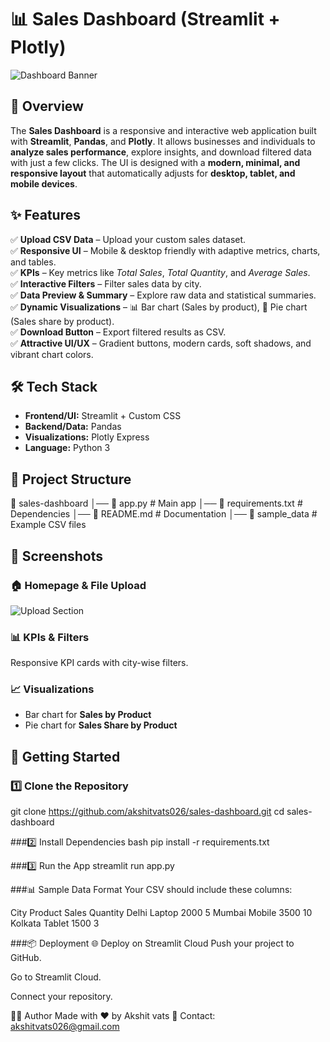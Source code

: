 # 📊 Sales Dashboard (Streamlit + Plotly)
![Dashboard Banner](https://img.icons8.com/color/96/000000/sales-performance.png)

## 🌟 Overview  
The **Sales Dashboard** is a responsive and interactive web application built with **Streamlit**, **Pandas**, and **Plotly**. It allows businesses and individuals to **analyze sales performance**, explore insights, and download filtered data with just a few clicks. The UI is designed with a **modern, minimal, and responsive layout** that automatically adjusts for **desktop, tablet, and mobile devices**.  

## ✨ Features  
✅ **Upload CSV Data** – Upload your custom sales dataset.  
✅ **Responsive UI** – Mobile & desktop friendly with adaptive metrics, charts, and tables.  
✅ **KPIs** – Key metrics like *Total Sales*, *Total Quantity*, and *Average Sales*.  
✅ **Interactive Filters** – Filter sales data by city.  
✅ **Data Preview & Summary** – Explore raw data and statistical summaries.  
✅ **Dynamic Visualizations** – 📊 Bar chart (Sales by product), 🥧 Pie chart (Sales share by product).  
✅ **Download Button** – Export filtered results as CSV.  
✅ **Attractive UI/UX** – Gradient buttons, modern cards, soft shadows, and vibrant chart colors.  

## 🛠️ Tech Stack  
- **Frontend/UI:** Streamlit + Custom CSS  
- **Backend/Data:** Pandas  
- **Visualizations:** Plotly Express  
- **Language:** Python 3  

## 📂 Project Structure  
📁 sales-dashboard
│── 📜 app.py # Main app
│── 📜 requirements.txt # Dependencies
│── 📜 README.md # Documentation
│── 📂 sample_data # Example CSV files


## 📸 Screenshots  
### 🏠 Homepage & File Upload  
![Upload Section](https://img.icons8.com/external-flat-icons-inmotus-design/100/external-Upload-data-science-flat-icons-inmotus-design.png)  
### 📊 KPIs & Filters  
Responsive KPI cards with city-wise filters.  
### 📈 Visualizations  
- Bar chart for **Sales by Product**  
- Pie chart for **Sales Share by Product**  

## 🚀 Getting Started  
### 1️⃣ Clone the Repository  
git clone https://github.com/akshitvats026/sales-dashboard.git
cd sales-dashboard

###2️⃣ Install Dependencies
bash
pip install -r requirements.txt

###3️⃣ Run the App
streamlit run app.py


###📊 Sample Data Format
Your CSV should include these columns:

City	Product	Sales	Quantity
Delhi	Laptop	2000	5
Mumbai	Mobile	3500	10
Kolkata	Tablet	1500	3

###📦 Deployment
🌐 Deploy on Streamlit Cloud
Push your project to GitHub.

Go to Streamlit Cloud.

Connect your repository.

👨‍💻 Author
Made with ❤️ by Akshit vats
📧 Contact: akshitvats026@gmail.com




